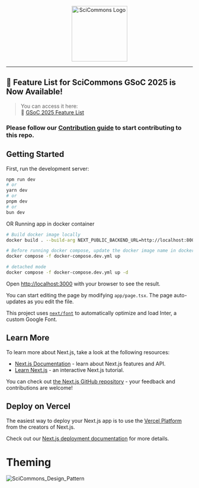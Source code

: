 <p align="center">
  <img src="https://cdn.scicommons.org/logo.png" alt="SciCommons Logo" width="150">
</p>

---

## 📢 Feature List for SciCommons GSoC 2025 is Now Available!
> You can access it here:  
> 🔗 [GSoC 2025 Feature List](https://github.com/m2b3/SciCommons-frontend/blob/main/gsoc/GSoC_2025_Feature_List.md)


### **Please follow our [Contribution guide](https://github.com/m2b3/SciCommons-frontend/blob/main/CONTRIBUTING.md) to start contributing to this repo.**


## Getting Started

First, run the development server:

```bash
npm run dev
# or
yarn dev
# or
pnpm dev
# or
bun dev
```

OR Running app in docker container

```bash
# Build docker image locally
docker build . --build-arg NEXT_PUBLIC_BACKEND_URL=http://localhost:8000 -t scicommons-frontend:latest

# Before running docker compose, update the docker image name in docker-compose.dev.yml file
docker compose -f docker-compose.dev.yml up

# detached mode
docker compose -f docker-compose.dev.yml up -d
```

Open [http://localhost:3000](http://localhost:3000) with your browser to see the result.

You can start editing the page by modifying `app/page.tsx`. The page auto-updates as you edit the file.

This project uses [`next/font`](https://nextjs.org/docs/basic-features/font-optimization) to automatically optimize and load Inter, a custom Google Font.

## Learn More

To learn more about Next.js, take a look at the following resources:

- [Next.js Documentation](https://nextjs.org/docs) - learn about Next.js features and API.
- [Learn Next.js](https://nextjs.org/learn) - an interactive Next.js tutorial.

You can check out [the Next.js GitHub repository](https://github.com/vercel/next.js/) - your feedback and contributions are welcome!

## Deploy on Vercel

The easiest way to deploy your Next.js app is to use the [Vercel Platform](https://vercel.com/new?utm_medium=default-template&filter=next.js&utm_source=create-next-app&utm_campaign=create-next-app-readme) from the creators of Next.js.

Check out our [Next.js deployment documentation](https://nextjs.org/docs/deployment) for more details.

# Theming
![SciCommons_Design_Pattern](https://github.com/user-attachments/assets/f8b57cd7-6488-487a-b06f-b5775dc86891)



